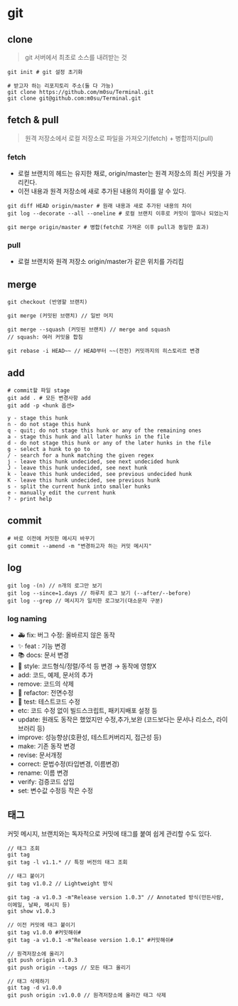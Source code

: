 # git

## clone
> git 서버에서 최초로 소스를 내려받는 것
~~~
git init # git 설정 초기화

# 받고자 하는 리포지토리 주소(둘 다 가능)
git clone https://github.com/m0su/Terminal.git
git clone git@github.com:m0su/Terminal.git
~~~

## fetch & pull
> 원격 저장소에서 로컬 저장소로 파일을 가져오기(fetch) + 병합까지(pull)
### fetch
- 로컬 브랜치의 헤드는 유지한 채로, origin/master는 원격 저장소의 최신 커밋을 가리킨다.
- 이전 내용과 원격 저장소에 새로 추가된 내용의 차이를 알 수 있다.
~~~
git diff HEAD origin/master # 원래 내용과 새로 추가된 내용의 차이
git log --decorate --all --oneline # 로컬 브랜치 이후로 커밋이 얼마나 되었는지

git merge origin/master # 병합(fetch로 가져온 이후 pull과 동일한 효과)
~~~
### pull
- 로컬 브랜치와 원격 저장소 origin/master가 같은 위치를 가리킴

## merge
~~~
git checkout (반영할 브랜치)

git merge (커밋된 브랜치) // 일반 머지

git merge --squash (커밋된 브랜치) // merge and squash
// squash: 여러 커밋을 합침

git rebase -i HEAD~~ // HEAD부터 ~~(전전) 커밋까지의 히스토리르 변경
~~~

## add
~~~
# commit할 파일 stage
git add . # 모든 변경사항 add
git add -p <hunk 옵션>

y - stage this hunk
n - do not stage this hunk
q - quit; do not stage this hunk or any of the remaining ones
a - stage this hunk and all later hunks in the file
d - do not stage this hunk or any of the later hunks in the file
g - select a hunk to go to
/ - search for a hunk matching the given regex
j - leave this hunk undecided, see next undecided hunk
J - leave this hunk undecided, see next hunk
k - leave this hunk undecided, see previous undecided hunk
K - leave this hunk undecided, see previous hunk
s - split the current hunk into smaller hunks
e - manually edit the current hunk
? - print help
~~~

## commit
~~~
# 바로 이전에 커밋한 메시지 바꾸기
git commit --amend -m "변경하고자 하는 커밋 메시지"
~~~

## log
~~~
git log -(n) // n개의 로그만 보기
git log --since=1.days // 하루치 로그 보기 (--after/--before)
git log --grep // 메시지가 일치한 로그보기(대소문자 구분)
~~~
### log naming
- 🚑 fix: 버그 수정: 올바르지 않은 동작
- ✨ feat : 기능 변경
- 📚 docs: 문서 변경
- 🎨 style: 코드형식/정렬/주석 등 변경 → 동작에 영향X
- add: 코드, 예제, 문서의 추가
- remove: 코드의 삭제
- 🚜 refactor: 전면수정
- 🔬 test: 테스트코드 수정
- etc: 코드 수정 없이 빌드스크립트, 패키지배포 설정 등
- update: 원래도 동작은 했었지만 수정,추가,보완 (코드보다는 문서나 리소스, 라이브러리 등)
- improve: 성능향상(호환성, 테스트커버리지, 접근성 등)
- make: 기존 동작 변경
- revise: 문서개정
- correct: 문법수정(타입변경, 이름변경)
- rename: 이름 변경
- verify: 검증코드 삽입
- set: 변수값 수정등 작은 수정

## 태그
커밋 메시지, 브랜치와는 독자적으로 커밋에 태그를 붙여 쉽게 관리할 수도 있다.
~~~
// 태그 조회
git tag
git tag -l v1.1.* // 특정 버전의 태그 조회

// 태그 붙이기
git tag v1.0.2 // Lightweight 방식

git tag -a v1.0.3 -m"Release version 1.0.3" // Annotated 방식(만든사람, 이메일, 날짜, 메시지 등)
git show v1.0.3  

// 이전 커밋에 태그 붙이기
git tag v1.0.0 #커밋해쉬#
git tag -a v1.0.1 -m"Release version 1.0.1" #커밋해쉬#

// 원격저장소에 올리기
git push origin v1.0.3
git push origin --tags // 모든 태그 올리기

// 태그 삭제하기
git tag -d v1.0.0
git push origin :v1.0.0 // 원격저장소에 올라간 태그 삭제
~~~